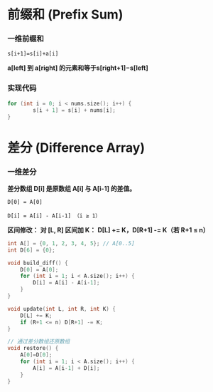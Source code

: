 # 前缀和 (Prefix Sum)
### 一维前缀和

`s[i+1]=s[i]+a[i]`

**a[left] 到 a[right] 的元素和等于s[right+1]−s[left]**

### 实现代码
```cpp
for (int i = 0; i < nums.size(); i++) {
        s[i + 1] = s[i] + nums[i];
}
```

# 差分 (Difference Array)
###  一维差分
**差分数组 D[i] 是原数组 A[i] 与 A[i-1] 的差值。**

`D[0] = A[0]`

`D[i] = A[i] - A[i-1] （i ≥ 1）`

**区间修改：**
**对 [L, R] 区间加 K：**
**D[L] += K，D[R+1] -= K（若 R+1 ≤ n）**
```cpp
int A[] = {0, 1, 2, 3, 4, 5}; // A[0..5]
int D[6] = {0};

void build_diff() {
    D[0] = A[0];
    for (int i = 1; i < A.size(); i++) {
        D[i] = A[i] - A[i-1];
    }
}

void update(int L, int R, int K) {
    D[L] += K;
    if (R+1 <= n) D[R+1] -= K;
}

// 通过差分数组还原数组
void restore() {
    A[0]=D[0];
    for (int i = 1; i < A.size(); i++) {
        A[i] = A[i-1] + D[i];
    }
}
```

